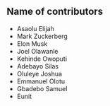 ## Name of contributors
<!--
Note ⚠️: Use this format to add your name
- John Doe (where John Doe is your full name)
-->

- Asaolu Elijah
- Mark Zuckerberg
- Elon Musk
- Joel Olawanle
- Kehinde Owoputi
- Adebayo Silas
- Oluleye Joshua
- Emmanuel Olotu
- Gbadebo Samuel
- Eunit